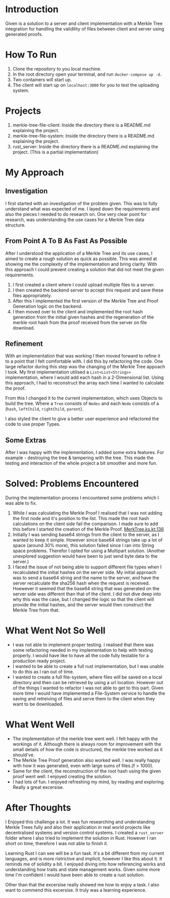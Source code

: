# Introduction
Given is a solution to a server and client implementation with a Merkle Tree integration for handling the validility of files between client and server using generated proofs.

# How To Run
1. Clone the repository to you local machine.
2. In the root directory open your terminal, and run `docker-compose up -d`.
3. Two containers will start up.
4. The client will start up on `localhost:3000` for you to test the uploading system.

# Projects
1. merkle-tree-file-client: Inside the directory there is a README.md explaining the project.
2. merkle-tree-file-system: Inside the directory there is a README.md explaining the project.
3. rust_server: Inside the directory there is a README.md explaining the project. (This is a partial implementation)

# My Approach

## Investigation
I first started with an investigation of the problem given. This was to fully understand what was expected of me. I layed down the requirements and also the pieces I needed to do research on. One very clear point for research, was understanding the use cases for a Merkle Tree data structure.

## From Point A To B As Fast As Possible
After I understood the application of a Merkle Tree and its use cases, I aimed to create a rough solution as quick as possible. This was aimed at showing me the complexity of the implementation and bring clarity. With this approach I could prevent creating a solution that did not meet the given requirements.

1. I first created a client where I could upload multiple files to a server.
2. I then created the backend server to accept this request and save these files appropriately.
3. After this I implemented the first version of the Merkle Tree and Proof Generation logic on the backend. 
4. I then moved over to the client and implemented the root hash generation from the initial given hashes and the regeneration of the merkle root hash from the proof received from the server on file download.

## Refinement
With an implementation that was working I then moved forward to refine it to a point that I felt comfortable with. I did this by refactoring the code. One large refactor during this step was the changing of the Merkle Tree appoach I took. My first implementation utilised a `List<List<String>>` implementation, where I would add each hash in a 2-Dimensional list. Using this approach, I had to reconstruct the array each time I wanted to calculate the proof.

From this I changed it to the current implementation, which uses Objects to build the tree. Where a `Tree` consists of `Nodes` and each `Node` consists of a (`hash`, `leftChild`, `rightChild`, `parent`).

I also styled the client to give a better user experience and refactored the code to use proper Types.

## Some Extras
After I was happy with the implementation, I added some extra features. For example - destroying the tree & tampering with the tree. This made the testing and interaction of the whole project a bit smoother and more fun.

# Solved: Problems Encountered
During the implementation process I encountered some problems which I was able to fix.

1. While I was calculating the Merkle Proof I realised that I was not adding the first node and it's position to the list. This made the root hash calculations on the client side fail the comparison. I made sure to add this before I started the creation of the Merkle Proof. [MerkTree.ks.kt:136](https://github.com/LehannCronje/FileSytem-MerkleProof/blob/56b68c51adf43b413158f3c1f0cb4f68e5f2ef50/merkle-tree-file-system/src/main/kotlin/lehanncronje/merkletreefilesystem/service/MerkleTree.ks.kt#L136)
2. Initially I was sending base64 strings from the client to the server, as I wanted to keep it simple. However since base64 strings take up a lot of space (around 30% more), this solution failed since I ran into String space problems. Therefor I opted for using a Multipart solution. (Another unexplored suggestion would have been to just send byte data to the server.)
3. I faced the issue of not being able to support different file types when I recalculated the initial hashes on the server side. My initial approach was to send a base64 string and the name to the server, and have the server recalculate the sha256 hash when the request is received. Hoewever it seemed that the base64 string that was generated on the server side was different than that of the client. I did not dive deep into why this was the case, but I changed the logic so that the client will provide the initial hashes, and the server would then construct the Merkle Tree from that.

# What Went Not So Well
- I was not able to implement proper testing. I realised that there was some refactoring needed in my implementation to help with testing properly. I would have like to have all the code fully testable for a production ready project.
- I wanted to be able to create a full rust implementation, but I was unable to do this as I ran out of time.
- I wanted to create a full file-system, where files will be saved on a local directory and then can be retrieved by using a url location. However out of the things I wanted to refactor I was not able to get to this part. Given more time I would have implemented a File-System service to handle the saving and retreiving of files and serve them to the client when they want to be downloaded.

# What Went Well
- The implementation of the merkle tree went well. I felt happy with the workings of it. Although there is always room for improvement with the small details of how the code is structured, the merkle tree worked as it should've.
- The Merkle Tree Proof generation also worked well. I was really happy with how it was generated, even with large sums of files.(f > 1000).
- Same for the client, the reconstruction of the root hash using the given proof went well. I enjoyed creating the solution.
- I had lots of fun. I enjoyed refreshing my mind, by reading and exploring. Really a great excersise.

# After Thoughts

I Enjoyed this challenge a lot. It was fun researching and understanding Merkle Trees fully and also their application in real world projects like decentralised systems and version control systems. I created a `rust_server` folder where I also tried to implement the solution in Rust. However I ran short on time, therefore I was not able to finish it. 

Learning Rust I can see will be a fun task. It's a bit different from my current languages, and is more ristrictive and implicit, however I like this about it. It reminds me of solidity a bit. I enjoyed diving into how referencing works and understanding how traits and state management works. Given some more time I'm confident I would have been able to create a rust solution.

Other than that the excersise really showed me how to enjoy a task. I also want to commend this excersise. It truly was a learning experience.